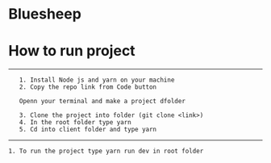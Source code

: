# Bluesheep

# How to run project

---

```
   1. Install Node js and yarn on your machine
   2. Copy the repo link from Code button

   Openn your terminal and make a project dfolder

   3. Clone the project into folder (git clone <link>)
   4. In the root folder type yarn
   5. Cd into client folder and type yarn
```

---

```
1. To run the project type yarn run dev in root folder

```

